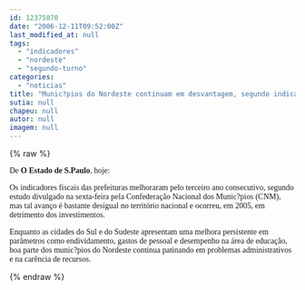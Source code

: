 ```yaml
---
id: 12375070
date: "2006-12-11T09:52:00Z"
last_modified_at: null
tags:
  - "indicadores"
  - "nordeste"
  - "segundo-turno"
categories:
  - "noticias"
title: "Munic?pios do Nordeste continuam em desvantagem, segundo indicadores fiscais "
sutia: null
chapeu: null
autor: null
imagem: null
---
```

{% raw %}
<p><P><FONT face=Verdana>De <STRONG>O Estado de S.Paulo</STRONG>, hoje:</FONT></P></p>
<p><P><FONT face=Verdana>Os indicadores fiscais das prefeituras melhoraram pelo terceiro ano consecutivo, segundo estudo divulgado na sexta-feira pela Confederação Nacional dos Munic?pios (CNM), mas tal avanço é bastante desigual no território nacional e ocorreu, em 2005, em detrimento dos investimentos. </FONT></P></p>
<p><P><FONT face=Verdana>Enquanto as cidades do Sul e do Sudeste apresentam uma melhora persistente em parâmetros como endividamento, gastos de pessoal e desempenho na área de educação, boa parte dos munic?pios do Nordeste continua patinando em problemas administrativos e na carência de recursos.</FONT> </P> </p>
{% endraw %}